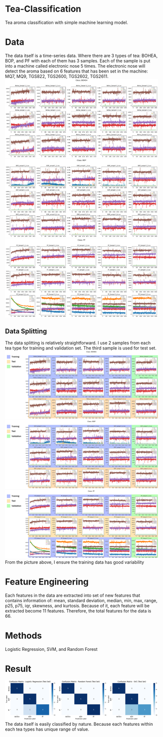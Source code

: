 # Tea-Classification
Tea aroma classification with simple machine learning model.
# Data
The data itself is a time-series data. Where there are 3 types of tea: BOHEA, BOP, and PF with each of them has 3 samples. Each of the sample is put into a machine called electronic nose 5 times. The electronic nose will detect the aroma based on 6 features that has been set in the machine: MQ7, MQ9, TGS822, TGS2600, TGS2602, TGS2611.
![](https://github.com/ThomasArtemius/Tea-Classification/blob/main/Images/BOHEA%20data.png)
![](https://github.com/ThomasArtemius/Tea-Classification/blob/main/Images/BOP%20data.png)
![](https://github.com/ThomasArtemius/Tea-Classification/blob/main/Images/PF%20data.png)
## Data Splitting
The data splitting is relatively straightforward. I use 2 samples from each tea type for training and validation set. The third sample is used for test set.
![](https://github.com/ThomasArtemius/Tea-Classification/blob/main/Images/BOHEA%20data%20splitting.png)
![](https://github.com/ThomasArtemius/Tea-Classification/blob/main/Images/BOP%20data%20splitting.png)
![](https://github.com/ThomasArtemius/Tea-Classification/blob/main/Images/PF%20data%20splitting.png)
From the picture above, I ensure the training data has good variability
# Feature Engineering
Each features in the data are extracted into set of new features that contains information of: mean, standard deviation, median, min, max, range, p25, p75, iqr, skewness, and kurtosis. Because of it, each feature will be extracted become 11 features. Therefore, the total features for the data is 66.
# Methods
Logistic Regression, SVM, and Random Forest
# Result
![](https://github.com/ThomasArtemius/Tea-Classification/blob/main/Images/CM%20Comparison.png)
The data itself is easily classified by nature. Because each features within each tea types has unique range of value.
